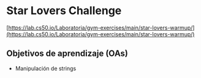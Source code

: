 # Star Lovers Challenge

[https://lab.cs50.io/Laboratoria/gym-exercises/main/star-lovers-warmup/](https://lab.cs50.io/Laboratoria/gym-exercises/main/star-lovers-warmup/)

## Objetivos de aprendizaje (OAs)

- Manipulación de strings
